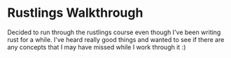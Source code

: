 # Rustlings Walkthrough

Decided to run through the rustlings course even though I've been writing rust for a while.
I've heard really good things and wanted to see if there are any concepts that I may have missed
while I work through it :)
